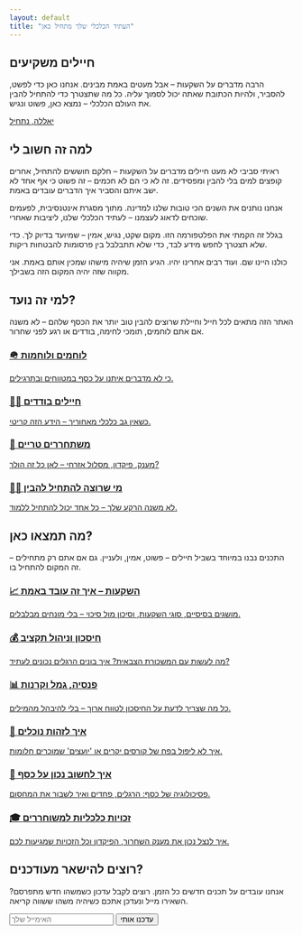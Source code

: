 ```yaml
---
layout: default
title: "העתיד הכלכלי שלך מתחיל כאן"
---
```


<section class="hero">
  <div>
    <h1>חיילים משקיעים</h1>
    <p>הרבה מדברים על השקעות – אבל מעטים באמת מבינים. אנחנו כאן כדי לפשט, להסביר, ולהיות הכתובת שאתה יכול לסמוך עליה. כל מה שתצטרך כדי להתחיל להבין את העולם הכלכלי – נמצא כאן, פשוט ונגיש.</p>
    <div class="cta">
      <a class="btn" href="#start">יאללה, נתחיל</a>
    </div>
  </div>
</section>

<section class="section" id="start">
  <h2>למה זה חשוב לי</h2>
  <div class="story">
    <p>
      ראיתי סביבי לא מעט חיילים מדברים על השקעות – חלקם חוששים להתחיל, אחרים קופצים למים בלי להבין ומפסידים. זה לא כי הם לא חכמים – זה פשוט כי אף אחד לא ישב איתם והסביר איך הדברים עובדים באמת.
    </p>
    <p>
      אנחנו נותנים את השנים הכי טובות שלנו למדינה. מתוך מסגרת אינטנסיבית, לפעמים שוכחים לדאוג לעצמנו – לעתיד הכלכלי שלנו, ליציבות שאחרי.
    </p>
    <p>
      בגלל זה הקמתי את הפלטפורמה הזו. מקום שקט, נגיש, אמין – שמיועד בדיוק לך. כדי שלא תצטרך לחפש מידע לבד, כדי שלא תתבלבל בין פרסומות להבטחות ריקות.
    </p>
    <p>
      כולנו היינו שם. ועוד רבים אחרינו יהיו. הגיע הזמן שיהיה מישהו שמכין אותם באמת. אני מקווה שזה יהיה המקום הזה בשבילך.
    </p>
  </div>
</section>

<section class="section">          <!-- ←  remove data-aos from the wrapper -->
  <h2>למי זה נועד?</h2>
  <p>
    האתר הזה מתאים לכל חייל וחיילת שרוצים להבין טוב יותר את הכסף שלהם –  
    לא משנה אם אתם לוחמים, תומכי לחימה, בודדים או רגע לפני שחרור.
  </p>

<div class="cards" id="audience-cards">

  <a class="card-link" href="#">
    <div class="card"
         data-aos="fade-up"
         data-aos-delay="0"
         data-aos-anchor="#audience-cards">
      <h3>🪖 לוחמים ולוחמות</h3>
      <p>כי לא מדברים איתנו על כסף במטווחים ובתרגילים.</p>
    </div>
  </a>

  <a class="card-link" href="#">
    <div class="card"
         data-aos="fade-up"
         data-aos-delay="100"
         data-aos-anchor="#audience-cards">
      <h3>🧍‍♂️ חיילים בודדים</h3>
      <p>כשאין גב כלכלי מאחוריך – הידע הזה קריטי.</p>
    </div>
  </a>

  <a class="card-link" href="#">
    <div class="card"
         data-aos="fade-up"
         data-aos-delay="200"
         data-aos-anchor="#audience-cards">
      <h3>🛫 משתחררים טריים</h3>
      <p>מענק, פיקדון, מסלול אזרחי – לאן כל זה הולך?</p>
    </div>
  </a>

  <a class="card-link" href="#">
    <div class="card"
         data-aos="fade-up"
         data-aos-delay="300"
         data-aos-anchor="#audience-cards">
      <h3>👨‍💻 מי שרוצה להתחיל להבין</h3>
      <p>לא משנה הרקע שלך – כל אחד יכול להתחיל ללמוד.</p>
    </div>
  </a>

</div>


<section class="section">
  <h2>מה תמצאו כאן?</h2>
  <p>התכנים נבנו במיוחד בשביל חיילים – פשוט, אמין, ולעניין. גם אם אתם רק מתחילים – זה המקום להתחיל בו.</p>
  <div class="cards">
    <a href="{{ '/topics/investing-basics' | relative_url }}" class="card-link">
      <div class="card">
        <h3>📈 השקעות – איך זה עובד באמת</h3>
        <p>מושגים בסיסיים, סוגי השקעות, וסיכון מול סיכוי – בלי מונחים מבלבלים.</p>
      </div>
    </a>
    <a href="{{ '/topics/saving-budgeting' | relative_url }}" class="card-link">
      <div class="card">
        <h3>💰 חיסכון וניהול תקציב</h3>
        <p>מה לעשות עם המשכורת הצבאית? איך בונים הרגלים נכונים לעתיד?</p>
      </div>
    </a>
    <a href="{{ '/topics/pension-funds' | relative_url }}" class="card-link">
        <div class="card">
          <h3>📊 פנסיה, גמל וקרנות</h3>
          <p>כל מה שצריך לדעת על החיסכון לטווח ארוך – בלי להיבהל מהמילים.</p>
        </div>
    </a>
    <a href="{{ '/topics/scam-spotting' | relative_url }}" class="card-link">
        <div class="card">
          <h3>🚫 איך לזהות נוכלים</h3>
          <p>איך לא ליפול בפח של קורסים יקרים או 'יועצים' שמוכרים חלומות.</p>
        </div>
    </a>
    <a href="{{ '/topics/money-mindset' | relative_url }}" class="card-link">
        <div class="card">
          <h3>🧠 איך לחשוב נכון על כסף</h3>
          <p>פסיכולוגיה של כסף: הרגלים, פחדים ואיך לשבור את המחסום.</p>
        </div>
    </a>
    <a href="{{ '/topics/veteran-rights' | relative_url }}" class="card-link">
        <div class="card">
          <h3>🎓 זכויות כלכליות למשוחררים</h3>
          <p>איך לנצל נכון את מענק השחרור, הפיקדון וכל הזכויות שמגיעות לכם.</p>
        </div>
    </a>
  </div>
</section>

<section class="section">
  <h2>רוצים להישאר מעודכנים?</h2>
  <p>אנחנו עובדים על תכנים חדשים כל הזמן. רוצים לקבל עדכון כשמשהו חדש מתפרסם? השאירו מייל ונעדכן אתכם כשיהיה משהו ששווה קריאה.</p>
  <form class="newsletter-form">
    <input type="email" placeholder="האימייל שלך">
    <button type="submit" class="btn">עדכנו אותי</button>
  </form>
</section>

